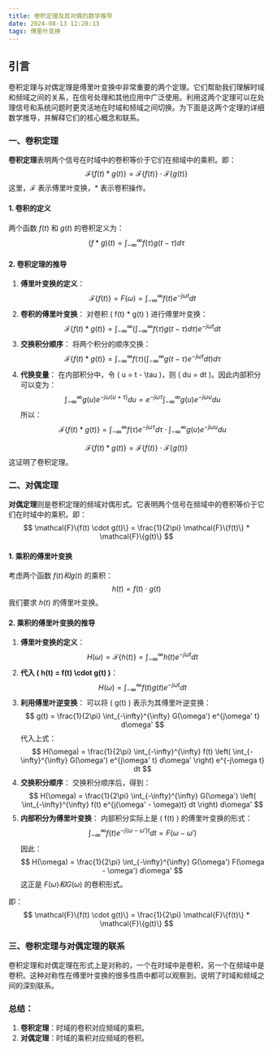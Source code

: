 ```yaml
---
title: 卷积定理及其对偶的数学推导
date: 2024-08-13 12:28:13
tags: 傅里叶变换
---
```

## 引言
卷积定理与对偶定理是傅里叶变换中非常重要的两个定理。它们帮助我们理解时域和频域之间的关系，在信号处理和其他应用中广泛使用。利用这两个定理可以在处理信号和系统问题时更灵活地在时域和频域之间切换。为下面是这两个定理的详细数学推导，并解释它们的核心概念和联系。

### 一、卷积定理

**卷积定理**表明两个信号在时域中的卷积等价于它们在频域中的乘积。即：
$$
    \mathcal{F}\{f(t) * g(t)\} = \mathcal{F}\{f(t)\} \cdot \mathcal{F}\{g(t)\}
$$
这里，$\mathcal{F}$ 表示傅里叶变换，$*$ 表示卷积操作。

#### 1. 卷积的定义
两个函数 $f(t)$ 和 $g(t)$ 的卷积定义为：
$$
    (f * g)(t) = \int_{-\infty}^{\infty} f(\tau) g(t-\tau) d\tau
$$
#### 2. 卷积定理的推导

1. **傅里叶变换的定义**：
$$
    \mathcal{F}\{f(t)\} = F(\omega) = \int_{-\infty}^{\infty} f(t) e^{-j\omega t} dt
$$
2. **卷积的傅里叶变换**：
   对卷积 \( f(t) * g(t) \) 进行傅里叶变换：
$$
    \mathcal{F}\{f(t) * g(t)\} = \int_{-\infty}^{\infty} \left( \int_{-\infty}^{\infty} f(\tau) g(t-\tau) d\tau \right) e^{-j\omega t} dt
$$
3. **交换积分顺序**：
   将两个积分的顺序交换：
$$
    \mathcal{F}\{f(t) * g(t)\} = \int_{-\infty}^{\infty} f(\tau) \left( \int_{-\infty}^{\infty} g(t-\tau) e^{-j\omega t} dt \right) d\tau
$$
4. **代换变量**：
   在内部积分中，令 \( u = t - \tau \)，则 \( du = dt \)。因此内部积分可以变为：
$$
    \int_{-\infty}^{\infty} g(u) e^{-j\omega (u+\tau)} du = e^{-j\omega \tau} \int_{-\infty}^{\infty} g(u) e^{-j\omega u} du
$$
所以：
$$
    \mathcal{F}\{f(t) * g(t)\} = \int_{-\infty}^{\infty} f(\tau) e^{-j\omega \tau} d\tau \cdot \int_{-\infty}^{\infty} g(u) e^{-j\omega u} du
$$

$$
    \mathcal{F}\{f(t) * g(t)\} = \mathcal{F}\{f(t)\} \cdot \mathcal{F}\{g(t)\}
$$
这证明了卷积定理。

### 二、对偶定理

**对偶定理**则是卷积定理的频域对偶形式。它表明两个信号在频域中的卷积等价于它们在时域中的乘积。即：
$$
    \mathcal{F}\{f(t) \cdot g(t)\} = \frac{1}{2\pi} \mathcal{F}\{f(t)\} * \mathcal{F}\{g(t)\}
$$
#### 1. 乘积的傅里叶变换
考虑两个函数 $f(t) 和 g(t)$ 的乘积：
$$
    h(t) = f(t) \cdot g(t)
$$
我们要求 $h(t)$ 的傅里叶变换。

#### 2. 乘积的傅里叶变换的推导

1. **傅里叶变换的定义**：
$$
    H(\omega) = \mathcal{F}\{h(t)\} = \int_{-\infty}^{\infty} h(t) e^{-j\omega t} dt
$$
2. **代入 \( h(t) = f(t) \cdot g(t) \)**：
$$
    H(\omega) = \int_{-\infty}^{\infty} f(t) g(t) e^{-j\omega t} dt
$$
3. **利用傅里叶逆变换**：
   可以将 \( g(t) \) 表示为其傅里叶逆变换：
$$
    g(t) = \frac{1}{2\pi} \int_{-\infty}^{\infty} G(\omega') e^{j\omega' t} d\omega'
$$
代入上式：
$$
    H(\omega) = \frac{1}{2\pi} \int_{-\infty}^{\infty} f(t) \left( \int_{-\infty}^{\infty} G(\omega') e^{j\omega' t} d\omega' \right) e^{-j\omega t} dt
$$
4. **交换积分顺序**：
   交换积分顺序后，得到：
$$
    H(\omega) = \frac{1}{2\pi} \int_{-\infty}^{\infty} G(\omega') \left( \int_{-\infty}^{\infty} f(t) e^{j(\omega' - \omega)t} dt \right) d\omega'
$$
5. **内部积分为傅里叶变换**：
   内部积分实际上是 \( f(t) \) 的傅里叶变换的形式：
$$
    \int_{-\infty}^{\infty} f(t) e^{-j(\omega-\omega')t} dt = F(\omega - \omega')
$$
因此：
$$
    H(\omega) = \frac{1}{2\pi} \int_{-\infty}^{\infty} G(\omega') F(\omega - \omega') d\omega'
$$
这正是 $F(\omega) 和 G(\omega)$ 的卷积形式。

即：
$$
    \mathcal{F}\{f(t) \cdot g(t)\} = \frac{1}{2\pi} \mathcal{F}\{f(t)\} * \mathcal{F}\{g(t)\}
$$
### 三、卷积定理与对偶定理的联系
卷积定理和对偶定理在形式上是对称的，一个在时域中是卷积，另一个在频域中是卷积。这种对称性在傅里叶变换的很多性质中都可以观察到，说明了时域和频域之间的深刻联系。

### 总结：
1. **卷积定理**：时域的卷积对应频域的乘积。
2. **对偶定理**：时域的乘积对应频域的卷积。
